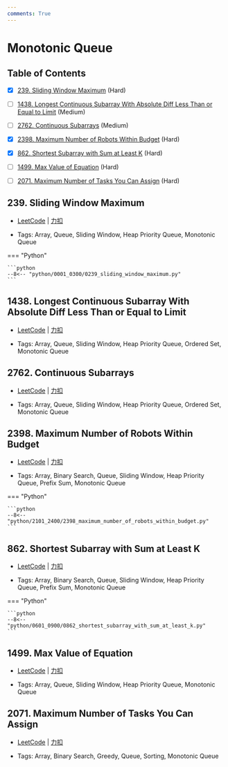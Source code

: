 ```yaml
---
comments: True
---
```


# Monotonic Queue

## Table of Contents

- [x] [239. Sliding Window Maximum](#239-sliding-window-maximum) (Hard)
- [ ] [1438. Longest Continuous Subarray With Absolute Diff Less Than or Equal to Limit](#1438-longest-continuous-subarray-with-absolute-diff-less-than-or-equal-to-limit) (Medium)
- [ ] [2762. Continuous Subarrays](#2762-continuous-subarrays) (Medium)
- [x] [2398. Maximum Number of Robots Within Budget](#2398-maximum-number-of-robots-within-budget) (Hard)
- [x] [862. Shortest Subarray with Sum at Least K](#862-shortest-subarray-with-sum-at-least-k) (Hard)
- [ ] [1499. Max Value of Equation](#1499-max-value-of-equation) (Hard)
- [ ] [2071. Maximum Number of Tasks You Can Assign](#2071-maximum-number-of-tasks-you-can-assign) (Hard)


## 239. Sliding Window Maximum

-    [LeetCode](https://leetcode.com/problems/sliding-window-maximum/) | [力扣](https://leetcode.cn/problems/sliding-window-maximum/)

-   Tags: Array, Queue, Sliding Window, Heap Priority Queue, Monotonic Queue

=== "Python"

    ```python
    --8<-- "python/0001_0300/0239_sliding_window_maximum.py"
    ```



## 1438. Longest Continuous Subarray With Absolute Diff Less Than or Equal to Limit

-    [LeetCode](https://leetcode.com/problems/longest-continuous-subarray-with-absolute-diff-less-than-or-equal-to-limit/) | [力扣](https://leetcode.cn/problems/longest-continuous-subarray-with-absolute-diff-less-than-or-equal-to-limit/)

-   Tags: Array, Queue, Sliding Window, Heap Priority Queue, Ordered Set, Monotonic Queue



## 2762. Continuous Subarrays

-    [LeetCode](https://leetcode.com/problems/continuous-subarrays/) | [力扣](https://leetcode.cn/problems/continuous-subarrays/)

-   Tags: Array, Queue, Sliding Window, Heap Priority Queue, Ordered Set, Monotonic Queue



## 2398. Maximum Number of Robots Within Budget

-    [LeetCode](https://leetcode.com/problems/maximum-number-of-robots-within-budget/) | [力扣](https://leetcode.cn/problems/maximum-number-of-robots-within-budget/)

-   Tags: Array, Binary Search, Queue, Sliding Window, Heap Priority Queue, Prefix Sum, Monotonic Queue

=== "Python"

    ```python
    --8<-- "python/2101_2400/2398_maximum_number_of_robots_within_budget.py"
    ```



## 862. Shortest Subarray with Sum at Least K

-    [LeetCode](https://leetcode.com/problems/shortest-subarray-with-sum-at-least-k/) | [力扣](https://leetcode.cn/problems/shortest-subarray-with-sum-at-least-k/)

-   Tags: Array, Binary Search, Queue, Sliding Window, Heap Priority Queue, Prefix Sum, Monotonic Queue

=== "Python"

    ```python
    --8<-- "python/0601_0900/0862_shortest_subarray_with_sum_at_least_k.py"
    ```



## 1499. Max Value of Equation

-    [LeetCode](https://leetcode.com/problems/max-value-of-equation/) | [力扣](https://leetcode.cn/problems/max-value-of-equation/)

-   Tags: Array, Queue, Sliding Window, Heap Priority Queue, Monotonic Queue



## 2071. Maximum Number of Tasks You Can Assign

-    [LeetCode](https://leetcode.com/problems/maximum-number-of-tasks-you-can-assign/) | [力扣](https://leetcode.cn/problems/maximum-number-of-tasks-you-can-assign/)

-   Tags: Array, Binary Search, Greedy, Queue, Sorting, Monotonic Queue
